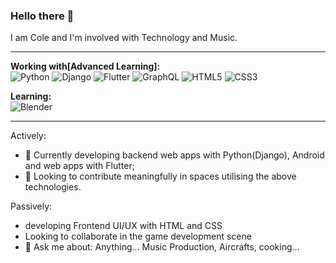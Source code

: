 ### Hello there 👋


I am Cole and I'm involved with Technology and Music.


---
**Working with[Advanced Learning]:**
<br>
![Python](https://img.shields.io/badge/python-3670A0?style=for-the-badge&logo=python&logoColor=ffdd54)
![Django](https://img.shields.io/badge/django-%23092E20.svg?style=for-the-badge&logo=django&logoColor=white)
![Flutter](https://img.shields.io/badge/Flutter-%2302569B.svg?style=for-the-badge&logo=Flutter&logoColor=white)
![GraphQL](https://img.shields.io/badge/-GraphQL-E10098?style=for-the-badge&logo=graphql&logoColor=white)
![HTML5](https://img.shields.io/badge/html5-%23E34F26.svg?style=for-the-badge&logo=html5&logoColor=white)
![CSS3](https://img.shields.io/badge/css3-%231572B6.svg?style=for-the-badge&logo=css3&logoColor=white)

**Learning:**
<br>
![Blender](https://img.shields.io/badge/blender-%23F5792A.svg?style=for-the-badge&logo=blender&logoColor=white)


---
Actively:
- 🔭 Currently developing backend web apps with Python(Django), Android and web apps with Flutter;
- 👀 Looking to contribute meaningfully in spaces utilising the above technologies.

Passively:
- developing Frontend UI/UX with HTML and CSS
- Looking to collaborate in the game development scene
- 💬 Ask me about: Anything... Music Production, Aircrafts, cooking...
